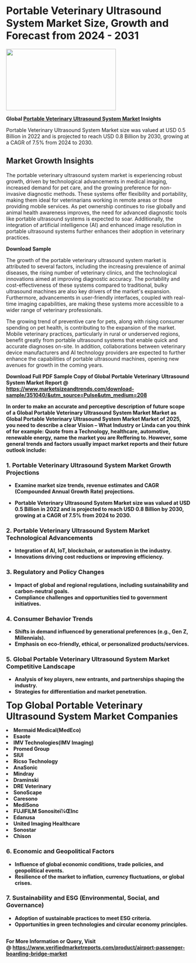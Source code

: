 <H1>Portable Veterinary Ultrasound System Market Size, Growth and Forecast from 2024 - 2031</H1><img class="aligncenter size-medium wp-image-584254" src="https://thirdeyenews.in/wp-content/uploads/2024/09/Global-Market-Research-300x168.jpeg" alt="" width="300" height="168" /><p><strong>Global&nbsp;<a href="https://www.marketsizeandtrends.com/download-sample/351040/&amp;utm_source=Pulse&amp;utm_medium=208">Portable Veterinary Ultrasound System Market</a> Insights</strong></p><p>Portable Veterinary Ultrasound System Market size was valued at USD 0.5 Billion in 2022 and is projected to reach USD 0.8 Billion by 2030, growing at a CAGR of 7.5% from 2024 to 2030.</p><p><h2>Market Growth Insights</h2> <p>The portable veterinary ultrasound system market is experiencing robust growth, driven by technological advancements in medical imaging, increased demand for pet care, and the growing preference for non-invasive diagnostic methods. These systems offer flexibility and portability, making them ideal for veterinarians working in remote areas or those providing mobile services. As pet ownership continues to rise globally and animal health awareness improves, the need for advanced diagnostic tools like portable ultrasound systems is expected to soar. Additionally, the integration of artificial intelligence (AI) and enhanced image resolution in portable ultrasound systems further enhances their adoption in veterinary practices.</p> <p><strong>Download Sample</strong></p> <p>The growth of the portable veterinary ultrasound system market is attributed to several factors, including the increasing prevalence of animal diseases, the rising number of veterinary clinics, and the technological innovations aimed at improving diagnostic accuracy. The portability and cost-effectiveness of these systems compared to traditional, bulky ultrasound machines are also key drivers of the market's expansion. Furthermore, advancements in user-friendly interfaces, coupled with real-time imaging capabilities, are making these systems more accessible to a wider range of veterinary professionals.</p> <p>The growing trend of preventive care for pets, along with rising consumer spending on pet health, is contributing to the expansion of the market. Mobile veterinary practices, particularly in rural or underserved regions, benefit greatly from portable ultrasound systems that enable quick and accurate diagnoses on-site. In addition, collaborations between veterinary device manufacturers and AI technology providers are expected to further enhance the capabilities of portable ultrasound machines, opening new avenues for growth in the coming years.</p> <p><strong></p><p><span class=""><strong>Download Full PDF Sample Copy of Global Portable Veterinary Ultrasound System Market Report</strong> @ <a href="https://www.marketsizeandtrends.com/download-sample/351040/&amp;utm_source=Pulse&amp;utm_medium=208" target="_blank">https://www.marketsizeandtrends.com/download-sample/351040/&amp;utm_source=Pulse&amp;utm_medium=208</a></span></p><p>In order to make an accurate and perceptive description of future scope of a Global&nbsp;Portable Veterinary Ultrasound System Market Market as Global&nbsp;Portable Veterinary Ultrasound System Market Market of 2025, you need to describe a clear Vision &ndash; What Industry or Linda can you think of for example: Quote from a Technology, healthcare, automotive, renewable energy, name the market you are Reffering to. However, some general trends and factors usually impact market reports and their future outlook include:</p><h3>1.&nbsp;<strong>Portable Veterinary Ultrasound System Market Growth Projections</strong></h3><ul><li>Examine market size trends, revenue estimates and CAGR (Compounded Annual Growth Rate) projections.</li><li><p>Portable Veterinary Ultrasound System Market size was valued at USD 0.5 Billion in 2022 and is projected to reach USD 0.8 Billion by 2030, growing at a CAGR of 7.5% from 2024 to 2030.</p></li></ul><h3>2.&nbsp;<strong>Portable Veterinary Ultrasound System Market Technological Advancements</strong></h3><ul><li>Integration of AI, IoT, blockchain, or automation in the industry.</li><li>Innovations driving cost reductions or improving efficiency.</li></ul><h3>3.&nbsp;<strong>Regulatory and Policy Changes</strong></h3><ul><li>Impact of global and regional regulations, including sustainability and carbon-neutral goals.</li><li>Compliance challenges and opportunities tied to government initiatives.</li></ul><h3>4.&nbsp;<strong>Consumer Behavior Trends</strong></h3><ul><li>Shifts in demand influenced by generational preferences (e.g., Gen Z, Millennials).</li><li>Emphasis on eco-friendly, ethical, or personalized products/services.</li></ul><h3>5.&nbsp;<strong>Global Portable Veterinary Ultrasound System Market Competitive Landscape</strong></h3><ul><li>Analysis of key players, new entrants, and partnerships shaping the industry.</li><li>Strategies for differentiation and market penetration.</li></ul><p data-pm-slice="1 1 []"><span style="color: inherit; font-family: inherit; font-size: 25px;">Top Global Portable Veterinary Ultrasound System Market Companies</span></p><div class="" data-test-id=""><p><li>Mermaid Medical(MedEco)</li><li> Esaote</li><li> IMV Technologies(IMV Imaging)</li><li> Promed Group</li><li> SIUI</li><li> Ricso Technology</li><li> AnaSonic</li><li> Mindray</li><li> Draminski</li><li> DRE Veterinary</li><li> SonoScape</li><li> Caresono</li><li> MediSono</li><li> FUJIFILM Sonositeï¼ŒInc</li><li> Edanusa</li><li> United Imaging Healthcare</li><li> Sonostar</li><li> Chison</li></p></div><h3>6.&nbsp;<strong>Economic and Geopolitical Factors</strong></h3><ul><li>Influence of global economic conditions, trade policies, and geopolitical events.</li><li>Resilience of the market to inflation, currency fluctuations, or global crises.</li></ul><h3>7.&nbsp;<strong>Sustainability and ESG (Environmental, Social, and Governance)</strong></h3><ul><li>Adoption of sustainable practices to meet ESG criteria.</li><li>Opportunities in green technologies and circular economy principles.</li></ul><h2><strong style="font-size: 14px;">For More Information or Query, Visit @&nbsp;</strong><a style="background-color: #ffffff; font-size: 14px;" href="https://www.marketsizeandtrends.com/report/portable-veterinary-ultrasound-system-market/" target="_blank">https://www.verifiedmarketreports.com/product/airport-passenger-boarding-bridge-market</a></h2>
